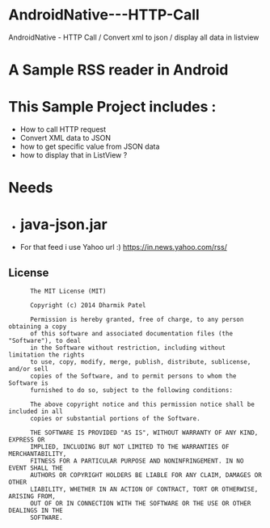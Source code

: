 AndroidNative---HTTP-Call
=========================

AndroidNative - HTTP Call / Convert xml to json / display all data in listview

A Sample RSS reader in Android
==============================

This Sample Project includes : 
==================================================

+ How to call HTTP request
+ Convert XML data to JSON
+ how to get specific value from JSON data
+ how to display that in ListView ?
 

Needs
======

+ <h1>java-json.jar</h1>
 
+ For that feed i use Yahoo url :) https://in.news.yahoo.com/rss/


## License

          The MIT License (MIT)
        
          Copyright (c) 2014 Dharmik Patel
        
          Permission is hereby granted, free of charge, to any person obtaining a copy
          of this software and associated documentation files (the "Software"), to deal
          in the Software without restriction, including without limitation the rights
          to use, copy, modify, merge, publish, distribute, sublicense, and/or sell
          copies of the Software, and to permit persons to whom the Software is
          furnished to do so, subject to the following conditions:
          
          The above copyright notice and this permission notice shall be included in all
          copies or substantial portions of the Software.
          
          THE SOFTWARE IS PROVIDED "AS IS", WITHOUT WARRANTY OF ANY KIND, EXPRESS OR
          IMPLIED, INCLUDING BUT NOT LIMITED TO THE WARRANTIES OF MERCHANTABILITY,
          FITNESS FOR A PARTICULAR PURPOSE AND NONINFRINGEMENT. IN NO EVENT SHALL THE
          AUTHORS OR COPYRIGHT HOLDERS BE LIABLE FOR ANY CLAIM, DAMAGES OR OTHER
          LIABILITY, WHETHER IN AN ACTION OF CONTRACT, TORT OR OTHERWISE, ARISING FROM,
          OUT OF OR IN CONNECTION WITH THE SOFTWARE OR THE USE OR OTHER DEALINGS IN THE
          SOFTWARE.


